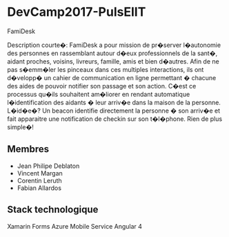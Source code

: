 # DevCamp2017-PulsElIT
FamiDesk

Description courte�: FamiDesk a pour mission de pr�server l�autonomie des personnes en rassemblant autour d�eux professionnels de la sant�, aidant proches, voisins, livreurs, famille, amis et bien d�autres. Afin de ne pas s�emm�ler les pinceaux dans ces multiples interactions, ils ont d�velopp� un cahier de communication en ligne permettant � chacune des aides de pouvoir notifier son passage et son action. C�est ce processus qu�ils souhaitent am�liorer en rendant automatique l�identification des aidants � leur arriv�e dans la maison de la personne. L�id�e�? Un beacon identifie directement la personne � son arriv�e et fait apparaitre une notification de checkin sur son t�l�phone. Rien de plus simple�!

## Membres

- Jean Philipe Deblaton
- Vincent Margan
- Corentin Leruth
- Fabian Allardos

## Stack technologique
Xamarin Forms
Azure Mobile Service
Angular 4